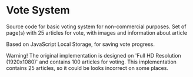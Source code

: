 # Vote System

Source code for basic voting system for non-commercial purposes.
Set of page(s) with 25 articles for vote, with images and information about article

Based on JavaScript Local Storage, for saving vote progress.

Warning! The original implementation is designed on 'Full HD Resolution (1920x1080)' and contains 100 articles for voting. This implementation contains 25 articles, so it could be looks incorrect on some places.
